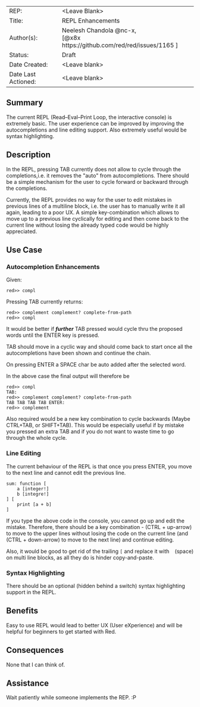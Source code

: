 <table>
  <tr>
    <td>REP:</td>
    <td>&lt;Leave Blank&gt;</td>
  </tr>
  <tr>
    <td>Title:</td>
    <td>REPL Enhancements</td>
  </tr>
  <tr>
    <td>Author(s):</td>
    <td>Neelesh Chandola @nc-x,<br> [@x8x https://github.com/red/red/issues/1165 ]</td>
  </tr>
  <tr>
    <td>Status:</td>
    <td>Draft</td>
  </tr>
  <tr>
    <td>Date Created:</td>
    <td>&lt;Leave blank&gt;</td>
  </tr>
  <tr>
    <td>Date Last Actioned:</td>
    <td>&lt;Leave blank&gt;</td>
  </tr>
</table>

## Summary

The current REPL (Read–Eval–Print Loop, the interactive console) is extremely basic. The user experience can be improved by improving the autocompletions and line editing support. Also extremely useful would be syntax highlighting.

## Description

In the REPL, pressing TAB currently does not allow to cycle through the completions,i.e. it removes the "auto" from autocompletions. There should be a simple mechanism for the user to cycle forward or backward through the completions.

Currently, the REPL provides no way for the user to edit mistakes in previous lines of a multiline block, i.e. the user has to manually write it all again, leading to a poor UX. A simple key-combination which allows to move up to a previous line cyclically for editing and then come back to the current line without losing the already typed code would be highly appreciated.

## Use Case 

### Autocompletion Enhancements

Given:

```red>> compl```

Pressing TAB currently returns:

```
red>> complement complement? complete-from-path 
red>> compl
```

It would be better if *__further__* TAB pressed would cycle thru the proposed words until the ENTER key is pressed.

TAB should move in a cyclic way and should come back to start once all the autocompletions have been shown and continue the chain.

On pressing ENTER a SPACE char be auto added after the selected word.

In the above case the final output will therefore be 

```
red>> compl
TAB:
red>> complement complement? complete-from-path 
TAB TAB TAB TAB ENTER:
red>> complement 
```

Also required would be a new key combination to cycle backwards (Maybe CTRL+TAB, or SHIFT+TAB). This would be especially useful if by mistake you pressed an extra TAB and if you do not want to waste time to go through the whole cycle.

### Line Editing 

The current behaviour of the REPL is that once you press ENTER, you move to the next line and cannot edit the previous line.

```
sum: function [
    a [integer!]
    b [integre!]
] [
    print [a + b]
]
```

If you type the above code in the console, you cannot go up and edit the mistake.
Therefore, there should be a key combination - (CTRL + up-arrow) to move to the upper lines without losing the code on the current line (and (CTRL + down-arrow) to move to the next line) and continue editing.

Also, it would be good to get rid of the trailing `[` and replace it with ` ` (space) on multi line blocks, as all they do is hinder copy-and-paste.

### Syntax Highlighting

There should be an optional (hidden behind a switch) syntax highlighting support in the REPL.

## Benefits

Easy to use REPL would lead to better UX (User eXperience) and will be helpful for beginners to get started with Red.

## Consequences

None that I can think of.

## Assistance

Wait patiently while someone implements the REP. :P